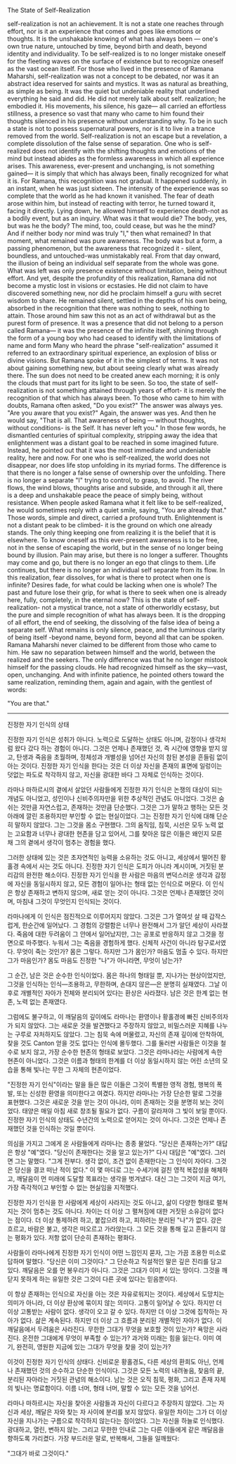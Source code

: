 The State of Self-Realization

self-realization is not an achievement. It is not a state one reaches through effort, nor is it an experience that comes and goes like emotions or thoughts. It is the unshakable knowing of what has always been — one's own true nature, untouched by time, beyond birth and death, beyond identity and individuality. To be self-realized is to no longer mistake oneself for the fleeting waves on the surface of existence but to recognize oneself as the vast ocean itself.
For those who lived in the presence of Ramana Maharshi, self-realization was not a concept to be debated, nor was it an abstract idea reserved for saints and mystics. It was as natural as breathing, as simple as being. It was the quiet but undeniable reality that underlined everything he said and did. He did not merely talk about self. realization; he embodied it. His movements, his silence, his gaze— all carried an effortless stillness, a presence so vast that many who came to him found their thoughts silenced in his presence without understanding why.
To be in such a state is not to possess supernatural powers, nor is it to live in a trance removed from the world. Self-realization is not an escape but a revelation, a complete dissolution of the false sense of separation. One who is self-realized does not identify with the shifting thoughts and emotions of the mind but instead abides as the formless awareness in which all experience arises. This awareness, ever-present and unchanging, is not something gained— it is simply that which has always been, finally recognized for what it is.
For Ramana, this recognition was not gradual. It happened suddenly, in an instant, when he was just sixteen. The intensity of the experience was so complete that the world as he had known it vanished. The fear of death arose within him, but instead of reacting with terror, he turned toward it, facing it directly. Lying down, he allowed himself to experience death-not as a bodily event, but as an inquiry. What was it that would die? The body, yes, but was he the body? The mind, too, could cease, but was he the mind? And if neither body nor mind was truly "I," then what remained?
In that moment, what remained was pure awareness. The body was but a form, a passing phenomenon, but the awareness that recognized it - silent, boundless, and untouched-was unmistakably real. From that day onward, the illusion of being an individual self separate from the whole was gone. What was left was only presence existence without limitation, being without effort.
And yet, despite the profundity of this realization, Ramana did not become a mystic lost in visions or ecstasies. He did not claim to have discovered something new, nor did he proclaim himself a guru with secret wisdom to share. He remained silent, settled in the depths of his own being, absorbed in the recognition that there was nothing to seek, nothing to attain. Those around him saw this not as an act of withdrawal but as the purest form of presence. It was a presence that did not belong to a person called Ramana— it was the presence of the infinite itself, shining through the form of a young boy who had ceased to identify with the limitations of name and form
Many who heard the phrase "self-realization" assumed it referred to an extraordinary spiritual experience, an explosion of bliss or divine visions. But Ramana spoke of it in the simplest of terms. It was not about gaining something new, but about seeing clearly what was already there. The sun does not need to be created anew each morning; it is only the clouds that must part for its light to be seen. So too, the state of self-realization is not something attained through years of effort- it is merely the recognition of that which has always been.
To those who came to him with doubts, Ramana often asked, "Do you exist?" The answer was always yes. "Are you aware that you exist?" Again, the answer was yes. And then he would say, "That is all. That awareness of being — without thoughts, without conditions- is the Self. It has never left you." In those few words, he dismantled centuries of spiritual complexity, stripping away the idea that enlightenment was a distant goal to be reached in some imagined future. Instead, he pointed out that it was the most immediate and undeniable reality, here and now.
For one who is self-realized, the world does not disappear, nor does life stop unfolding in its myriad forms. The difference is that there is no longer a false sense of ownership over the unfolding. There is no longer a separate "I" trying to control, to grasp, to avoid. The river flows, the wind blows, thoughts arise and subside, and through it all, there is a deep and unshakable peace the peace of simply being, without resistance.
When people asked Ramana what it felt like to be self-realized, he would sometimes reply with a quiet smile, saying, "You are already that." Those words, simple and direct, carried a profound truth. Enlightenment is not a distant peak to be climbed- it is the ground on which one already stands. The only thing keeping one from realizing it is the belief that it is elsewhere.
To know oneself as this ever-present awareness is to be free, not in the sense of escaping the world, but in the sense of no longer being bound by illusion. Pain may arise, but there is no longer a sufferer. Thoughts may come and go, but there is no longer an ego that clings to them. Life continues, but there is no longer an individual self separate from its flow. In this realization, fear dissolves, for what is there to protect when one is infinite? Desires fade, for what could be lacking when one is whole? The past and future lose their grip, for what is there to seek when one is already here, fully, completely, in the eternal now?
This is the state of self-realization- not a mystical trance, not a state of otherworldly ecstasy, but the pure and simple recognition of what has always been. It is the dropping of all effort, the end of seeking, the dissolving of the false idea of being a separate self. What remains is only silence, peace, and the luminous clarity of being itself
-beyond name, beyond form, beyond all that can be spoken.
Ramana Maharshi never claimed to be different from those who came to him. He saw no separation between himself and the world, between the realized and the seekers. The only difference was that he no longer mistook himself for the passing clouds. He had recognized himself as the sky—vast, open, unchanging. And with infinite
patience, he pointed others toward the same realization, reminding them, again and again, with the gentlest of words:

"You are that."

---

진정한 자기 인식의 상태

진정한 자기 인식은 성취가 아니다. 노력으로 도달하는 상태도 아니며, 감정이나 생각처럼 왔다 갔다 하는 경험이 아니다. 그것은 언제나 존재했던 것, 즉 시간에 영향을 받지 않고, 탄생과 죽음을 초월하며, 정체성과 개별성을 넘어선 자신의 참된 본성을 흔들림 없이 아는 것이다. 진정한 자기 인식을 한다는 것은 더 이상 자신을 존재의 표면에 일렁이는 덧없는 파도로 착각하지 않고, 자신을 광대한 바다 그 자체로 인식하는 것이다.

라마나 마하르시의 곁에서 살았던 사람들에게 진정한 자기 인식은 논쟁의 대상이 되는 개념도 아니었고, 성인이나 신비주의자만을 위한 추상적인 관념도 아니었다. 그것은 숨 쉬는 것만큼 자연스럽고, 존재하는 것만큼 단순했다. 그것은 그가 말하고 행하는 모든 것 아래에 깔린 조용하지만 부인할 수 없는 현실이었다. 그는 진정한 자기 인식에 대해 단순히 말하지 않았다. 그는 그것을 몸소 구현했다. 그의 움직임, 침묵, 시선은 모두 노력 없는 고요함과 너무나 광대한 현존을 담고 있어서, 그를 찾아온 많은 이들은 왜인지 모른 채 그의 곁에서 생각이 멈추는 경험을 했다.

그러한 상태에 있는 것은 초자연적인 능력을 소유하는 것도 아니고, 세상에서 떨어진 황홀경 속에서 사는 것도 아니다. 진정한 자기 인식은 도피가 아니라 계시이며, 거짓된 분리감의 완전한 해소이다. 진정한 자기 인식을 한 사람은 마음의 변덕스러운 생각과 감정에 자신을 동일시하지 않고, 모든 경험이 일어나는 형태 없는 인식으로 머문다. 이 인식은 항상 존재하고 변하지 않으며, 새로 얻는 것이 아니다. 그것은 언제나 존재했던 것이며, 마침내 그것이 무엇인지 인식되는 것이다.

라마나에게 이 인식은 점진적으로 이루어지지 않았다. 그것은 그가 열여섯 살 때 갑작스럽게, 한순간에 일어났다. 그 경험의 강렬함은 너무나 완전해서 그가 알던 세상이 사라졌다. 죽음에 대한 두려움이 그 안에서 일어났지만, 그는 공포로 반응하지 않고 그것을 정면으로 마주했다. 누워서 그는 죽음을 경험하게 했다. 신체적 사건이 아니라 탐구로서였다. 무엇이 죽는 것인가? 몸은 그렇다. 하지만 그가 몸인가? 마음도 멈출 수 있다. 하지만 그가 마음인가? 몸도 마음도 진정한 "나"가 아니라면, 무엇이 남는가?

그 순간, 남은 것은 순수한 인식이었다. 몸은 하나의 형태일 뿐, 지나가는 현상이었지만, 그것을 인식하는 인식—조용하고, 무한하며, 손대지 않은—은 분명히 실재였다. 그날 이후로 개별적인 자아가 전체와 분리되어 있다는 환상은 사라졌다. 남은 것은 한계 없는 현존, 노력 없는 존재였다.

그럼에도 불구하고, 이 깨달음의 깊이에도 라마나는 환영이나 황홀경에 빠진 신비주의자가 되지 않았다. 그는 새로운 것을 발견했다고 주장하지 않았고, 비밀스러운 지혜를 나누는 구루로 자처하지도 않았다. 그는 침묵 속에 머물렀고, 자신의 존재 깊이에 안착하여, 찾을 것도 Canton 얻을 것도 없다는 인식에 몰두했다. 그를 둘러싼 사람들은 이것을 철수로 보지 않고, 가장 순수한 현존의 형태로 보았다. 그것은 라마나라는 사람에게 속한 현존이 아니었다. 그것은 이름과 형태의 한계를 더 이상 동일시하지 않는 어린 소년의 모습을 통해 빛나는 무한 그 자체의 현존이었다.

"진정한 자기 인식"이라는 말을 들은 많은 이들은 그것이 특별한 영적 경험, 행복의 폭발, 또는 신성한 환영을 의미한다고 여겼다. 하지만 라마나는 가장 단순한 말로 그것을 표현했다. 그것은 새로운 것을 얻는 것이 아니라, 이미 존재하는 것을 분명히 보는 것이었다. 태양은 매일 아침 새로 창조될 필요가 없다. 구름이 갈라져야 그 빛이 보일 뿐이다. 진정한 자기 인식의 상태도 수년간의 노력으로 얻어지는 것이 아니다. 그것은 언제나 존재했던 것을 인식하는 것일 뿐이다.

의심을 가지고 그에게 온 사람들에게 라마나는 종종 물었다. "당신은 존재하는가?" 대답은 항상 "예"였다. "당신이 존재한다는 것을 알고 있는가?" 다시 대답은 "예"였다. 그러면 그는 말했다. "그게 전부다. 생각 없이, 조건 없이 존재한다는 그 인식이 자아다. 그것은 당신을 결코 떠난 적이 없다." 이 몇 마디로 그는 수세기에 걸친 영적 복잡성을 해체하고, 깨달음이 먼 미래에 도달할 목표라는 생각을 벗겨냈다. 대신 그는 그것이 지금 여기, 가장 즉각적이고 부인할 수 없는 현실임을 지적했다.

진정한 자기 인식을 한 사람에게 세상이 사라지는 것도 아니고, 삶이 다양한 형태로 펼쳐지는 것이 멈추는 것도 아니다. 차이는 더 이상 그 펼쳐짐에 대한 거짓된 소유감이 없다는 점이다. 더 이상 통제하려 하고, 붙잡으려 하고, 피하려는 분리된 "나"가 없다. 강은 흐르고, 바람은 불고, 생각은 떠오르고 가라앉는다. 그 모든 것을 통해 깊고 흔들리지 않는 평화가 있다. 저항 없이 단순히 존재하는 평화다.

사람들이 라마나에게 진정한 자기 인식이 어떤 느낌인지 묻자, 그는 가끔 조용한 미소로 답하며 말했다. "당신은 이미 그것이다." 그 단순하고 직설적인 말은 깊은 진리를 담고 있다. 깨달음은 오를 먼 봉우리가 아니다. 그것은 그대가 이미 서 있는 땅이다. 그것을 깨닫지 못하게 하는 유일한 것은 그것이 다른 곳에 있다는 믿음뿐이다.

이 항상 존재하는 인식으로 자신을 아는 것은 자유로워지는 것이다. 세상에서 도망치는 의미가 아니라, 더 이상 환상에 묶이지 않는 의미다. 고통이 일어날 수 있다. 하지만 더 이상 고통받는 사람이 없다. 생각이 오고 갈 수 있다. 하지만 더 이상 그것에 집착하는 자아가 없다. 삶은 계속된다. 하지만 더 이상 그 흐름과 분리된 개별적인 자아가 없다. 이 깨달음에서 두려움은 사라진다. 무한한 그대가 무엇을 보호할 것이 있는가? 욕망은 사라진다. 온전한 그대에게 무엇이 부족할 수 있는가? 과거와 미래는 힘을 잃는다. 이미 여기, 완전히, 영원한 지금에 있는 그대가 무엇을 찾을 것이 있는가?

이것이 진정한 자기 인식의 상태다. 신비로운 황홀경도, 다른 세상의 환희도 아닌, 언제나 존재했던 것의 순수하고 단순한 인식이다. 그것은 모든 노력의 내려놓음, 찾음의 끝, 분리된 자아라는 거짓된 관념의 해소이다. 남는 것은 오직 침묵, 평화, 그리고 존재 자체의 빛나는 명료함이다. 이름 너머, 형태 너머, 말할 수 있는 모든 것을 넘어선.

라마나 마하르시는 자신을 찾아온 사람들과 자신이 다르다고 주장하지 않았다. 그는 자신과 세상, 깨달은 자와 찾는 자 사이에 분리를 보지 않았다. 유일한 차이는 그가 더 이상 자신을 지나가는 구름으로 착각하지 않는다는 점이었다. 그는 자신을 하늘로 인식했다. 광대하고, 열린, 변하지 않는. 그리고 무한한 인내로 그는 다른 이들에게 같은 깨달음을 향하도록 가리켰다. 가장 부드러운 말로, 반복해서, 그들을 일깨웠다:

"그대가 바로 그것이다."